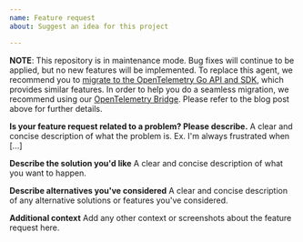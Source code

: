 ```yaml
---
name: Feature request
about: Suggest an idea for this project

---
```


**NOTE**: This repository is in maintenance mode. Bug fixes will continue to be
applied, but no new features will be implemented. To replace this agent, we
recommend you to [migrate to the OpenTelemetry Go API and
SDK](https://www.elastic.co/blog/elastic-go-apm-agent-to-opentelemetry-go-sdk),
which provides similar features. In order to help you do a seamless migration,
we recommend using our [OpenTelemetry
Bridge](https://www.elastic.co/guide/en/apm/agent/go/current/opentelemetry.html).
Please refer to the blog post above for further details.

**Is your feature request related to a problem? Please describe.**
A clear and concise description of what the problem is. Ex. I'm always frustrated when [...]

**Describe the solution you'd like**
A clear and concise description of what you want to happen.

**Describe alternatives you've considered**
A clear and concise description of any alternative solutions or features you've considered.

**Additional context**
Add any other context or screenshots about the feature request here.

